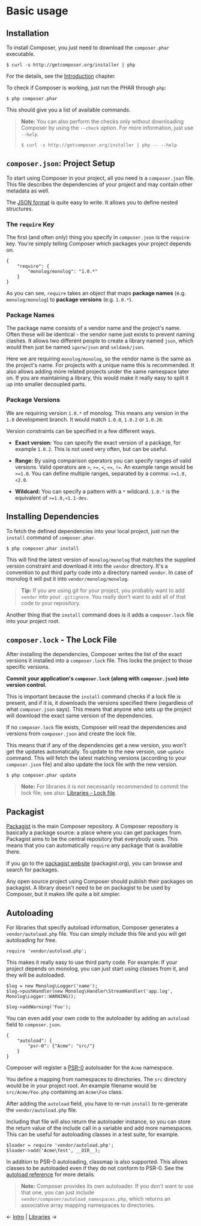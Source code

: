 # Basic usage

## Installation

To install Composer, you just need to download the `composer.phar` executable.

    $ curl -s http://getcomposer.org/installer | php

For the details, see the [Introduction](00-intro.md) chapter.

To check if Composer is working, just run the PHAR through `php`:

    $ php composer.phar

This should give you a list of available commands.

> **Note:** You can also perform the checks only without downloading Composer
> by using the `--check` option. For more information, just use `--help`.
>
>     $ curl -s http://getcomposer.org/installer | php -- --help

## `composer.json`: Project Setup

To start using Composer in your project, all you need is a `composer.json`
file. This file describes the dependencies of your project and may contain
other metadata as well.

The [JSON format](http://json.org/) is quite easy to write. It allows you to
define nested structures.

### The `require` Key

The first (and often only) thing you specify in `composer.json` is the
`require` key. You're simply telling Composer which packages your project
depends on.

    {
        "require": {
            "monolog/monolog": "1.0.*"
        }
    }

As you can see, `require` takes an object that maps **package names** (e.g. `monolog/monolog`)
to **package versions** (e.g. `1.0.*`).

### Package Names

The package name consists of a vendor name and the project's name. Often these
will be identical - the vendor name just exists to prevent naming clashes. It allows
two different people to create a library named `json`, which would then just be
named `igorw/json` and `seldaek/json`.

Here we are requiring `monolog/monolog`, so the vendor name is the same as the
project's name. For projects with a unique name this is recommended. It also
allows adding more related projects under the same namespace later on. If you
are maintaining a library, this would make it really easy to split it up into
smaller decoupled parts.

### Package Versions

We are requiring version `1.0.*` of monolog. This means any version in the `1.0`
development branch. It would match `1.0.0`, `1.0.2` or `1.0.20`.

Version constraints can be specified in a few different ways.

* **Exact version:** You can specify the exact version of a package, for
  example `1.0.2`. This is not used very often, but can be useful.

* **Range:** By using comparison operators you can specify ranges of valid
  versions. Valid operators are `>`, `>=`, `<`, `<=`, `!=`. An example range
  would be `>=1.0`. You can define multiple ranges, separated by a comma:
  `>=1.0,<2.0`.

* **Wildcard:** You can specify a pattern with a `*` wildcard. `1.0.*` is the
  equivalent of `>=1.0,<1.1-dev`.

## Installing Dependencies

To fetch the defined dependencies into your local project, just run the
`install` command of `composer.phar`.

    $ php composer.phar install

This will find the latest version of `monolog/monolog` that matches the
supplied version constraint and download it into the `vendor` directory.
It's a convention to put third party code into a directory named `vendor`.
In case of monolog it will put it into `vendor/monolog/monolog`.

> **Tip:** If you are using git for your project, you probably want to add
> `vendor` into your `.gitignore`. You really don't want to add all of that
> code to your repository.

Another thing that the `install` command does is it adds a `composer.lock`
file into your project root.

## `composer.lock` - The Lock File

After installing the dependencies, Composer writes the list of the exact
versions it installed into a `composer.lock` file. This locks the project
to those specific versions.

**Commit your application's `composer.lock` (along with `composer.json`) into version control.**

This is important because the `install` command checks if a lock file is present,
and if it is, it downloads the versions specified there (regardless of what `composer.json`
says). This means that anyone who sets up the project will download the exact
same version of the dependencies.

If no `composer.lock` file exists, Composer will read the dependencies and
versions from `composer.json` and  create the lock file.

This means that if any of the dependencies get a new version, you won't get the updates
automatically. To update to the new version, use `update` command. This will fetch
the latest matching versions (according to your `composer.json` file) and also update
the lock file with the new version.

    $ php composer.phar update

> **Note:** For libraries it is not necessarily recommended to commit the lock file,
> see also: [Libraries - Lock file](02-libraries.md#lock-file).

## Packagist

[Packagist](http://packagist.org/) is the main Composer repository. A Composer
repository is basically a package source: a place where you can get packages
from. Packagist aims to be the central repository that everybody uses. This
means that you can automatically `require` any package that is available
there.

If you go to the [packagist website](http://packagist.org/) (packagist.org),
you can browse and search for packages.

Any open source project using Composer should publish their packages on
packagist. A library doesn't need to be on packagist to be used by Composer,
but it makes life quite a bit simpler.

## Autoloading

For libraries that specify autoload information, Composer generates a
`vendor/autoload.php` file. You can simply include this file and you
will get autoloading for free.

    require 'vendor/autoload.php';

This makes it really easy to use third party code. For example: If your
project depends on monolog, you can just start using classes from it, and they
will be autoloaded.

    $log = new Monolog\Logger('name');
    $log->pushHandler(new Monolog\Handler\StreamHandler('app.log', Monolog\Logger::WARNING));

    $log->addWarning('Foo');

You can even add your own code to the autoloader by adding an `autoload` field
to `composer.json`.

    {
        "autoload": {
            "psr-0": {"Acme": "src/"}
        }
    }

Composer will register a
[PSR-0](https://github.com/php-fig/fig-standards/blob/master/accepted/PSR-0.md)
autoloader for the `Acme` namespace.

You define a mapping from namespaces to directories. The `src` directory would
be in your project root. An example filename would be `src/Acme/Foo.php`
containing an `Acme\Foo` class.

After adding the `autoload` field, you have to re-run `install` to re-generate
the `vendor/autoload.php` file.

Including that file will also return the autoloader instance, so you can store
the return value of the include call in a variable and add more namespaces.
This can be useful for autoloading classes in a test suite, for example.

    $loader = require 'vendor/autoload.php';
    $loader->add('Acme\Test', __DIR__);

In addition to PSR-0 autoloading, classmap is also supported. This allows
classes to be autoloaded even if they do not conform to PSR-0. See the
[autoload reference](04-schema.md#autoload) for more details.

> **Note:** Composer provides its own autoloader. If you don't want to use
that one, you can just include `vendor/composer/autoload_namespaces.php`,
which returns an associative array mapping namespaces to directories.

&larr; [Intro](00-intro.md)  |  [Libraries](02-libraries.md) &rarr;

